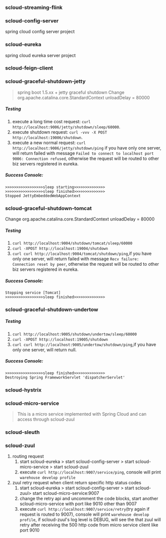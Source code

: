 ### scloud-streaming-flink


### scloud-config-server
spring cloud config server project


### scloud-eureka
spring cloud eureka server project


### scloud-feign-client


### scloud-graceful-shutdown-jetty
 > spring boot 1.5.xx + jetty graceful shutdown
 > Change org.apache.catalina.core.StandardContext unloadDelay = 80000

##### Testing
1. execute a long time cost request: `curl http://localhost:9006/jetty/shutdown/sleep/60000`.
2. execute shutdown request: `curl -vvv -X POST http://localhost:19006/shutdown`.
3. execute a new normal request: `curl http://localhost:9006/jetty/shutdown/ping` if you have only one server, will return failed with message `Failed to connect to localhost port 9006: Connection refused`, otherwise the request will be routed to other biz servers registered in eureka.

##### Success Console:
```
>>>>>>>>>>>>>>>>>sleep starting>>>>>>>>>>>>>>
>>>>>>>>>>>>>>>>>sleep finished>>>>>>>>>>>>>>
Stopped JettyEmbeddedWebAppContext
```


### scloud-graceful-shutdown-tomcat
Change org.apache.catalina.core.StandardContext unloadDelay = 80000

##### Testing
1. `curl http://localhost:9004/shutdown/tomcat/sleep/60000`
2. `curl -XPOST http://localhost:19004/shutdown`
3. `curl curl http://localhost:9004/tomcat/shutdown/ping`,if you have only one server, will return failed with message `Recv failure: Connection reset by peer`, otherwise the request will be routed to other biz servers registered in eureka.

##### Success Console:
```>>>>>>>>>>>>>>>>>sleep starting>>>>>>>>>>>>>>
Stopping service [Tomcat]
>>>>>>>>>>>>>>>>>sleep finished>>>>>>>>>>>>>>
```


### scloud-graceful-shutdown-undertow

##### Testing
1. `curl http://localhost:9005/shutdown/undertow/sleep/60000`
2. `curl -XPOST http://localhost:19005/shutdown`
3. `curl curl http://localhost:9005/undertow/shutdown/ping`,if you have only one server, will return null.

##### Success Console:
```>>>>>>>>>>>>>>>>>sleep starting>>>>>>>>>>>>>>
>>>>>>>>>>>>>>>>>sleep finished>>>>>>>>>>>>>>
Destroying Spring FrameworkServlet 'dispatcherServlet'
```


### scloud-hystrix


### scloud-micro-service
> This is a micro service implemented with Spring Cloud and can access through scloud-zuul


### scloud-sleuth


### scloud-zuul
1. routing request
    1. start scloud-eureka > start scloud-config-server > start scloud-micro-service > start scloud-zuul
    2. execute `curl http://localhost:9007/service/ping`, console will print `warehouse develop profile`
2. zuul retry request when client return specific http status codes
    1. start scloud-eureka > start scloud-config-server > start scloud-zuul> start scloud-micro-service:9007
    2. change the retry api and uncomment the code blocks, start another scloud-micro-service with port like 9010 other than 9007
    3. execute `curl http://localhost:9007/service/retry`(try again if request is routed to 9007), console will print `warehouse develop profile`, if scloud-zuul's log level is DEBUG, will see the that zuul will retry after receiving the 500 http code from micro service client like port 9010








